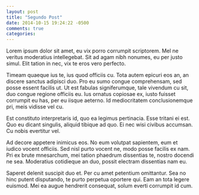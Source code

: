 ```yaml
---
layout: post
title: "Segundo Post"
date: 2014-10-15 19:24:22 -0500
comments: true
categories: 
---
```


Lorem ipsum dolor sit amet, eu vix porro corrumpit scriptorem. Mel ne veritus moderatius intellegebat. Sit ad agam nibh nonumes, eu per justo simul. Elit tation in nec, vix te eros vero perfecto.

Timeam quaeque ius te, ius quod officiis cu. Tota autem epicuri eos an, an discere sanctus adipisci duo. Pro eu sumo congue comprehensam, sed posse essent facilis ut. Ut est fabulas signiferumque, tale vivendum cu sit, duo congue regione officiis eu. Ius ornatus copiosae ex, iusto fuisset corrumpit eu has, per eu iisque aeterno. Id mediocritatem conclusionemque pri, meis vidisse vel cu.

Est constituto interpretaris id, quo ea legimus pertinacia. Esse tritani ei est. Quo eu dicant singulis, aliquid tibique ad quo. Ei nec wisi civibus accumsan. Cu nobis evertitur vel.

Ad decore appetere inimicus eos. No eum volutpat sapientem, eum et iudico vocent officiis. Sed nisl purto vocent ne, modo posse facilis ex nam. Pri ex brute mnesarchum, mei tation phaedrum dissentias te, nostro docendi ne sea. Moderatius cotidieque an duo, possit electram dissentias nam eu.

Saperet delenit suscipit duo et. Per cu amet petentium omittantur. Sea no hinc putent disputando, te purto perpetua oportere qui. Eam an tota legere euismod. Mei ea augue hendrerit consequat, solum everti corrumpit id cum.
